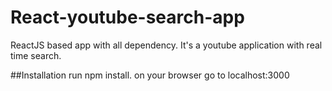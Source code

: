 # React-youtube-search-app
ReactJS based app with all dependency. It's a youtube application with real time search.

##Installation
run npm install.
on your browser go to localhost:3000
